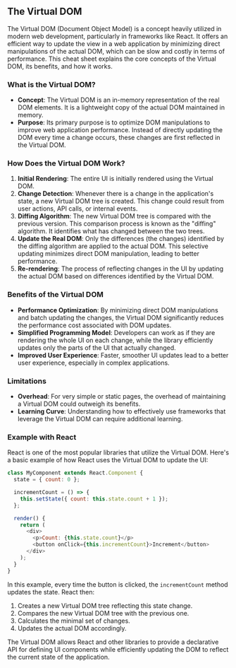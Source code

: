 ## The Virtual DOM

The Virtual DOM (Document Object Model) is a concept heavily utilized in modern web development, particularly in frameworks like React. It offers an efficient way to update the view in a web application by minimizing direct manipulations of the actual DOM, which can be slow and costly in terms of performance. This cheat sheet explains the core concepts of the Virtual DOM, its benefits, and how it works.

### What is the Virtual DOM?

- **Concept**: The Virtual DOM is an in-memory representation of the real DOM elements. It is a lightweight copy of the actual DOM maintained in memory.
- **Purpose**: Its primary purpose is to optimize DOM manipulations to improve web application performance. Instead of directly updating the DOM every time a change occurs, these changes are first reflected in the Virtual DOM.

### How Does the Virtual DOM Work?

1. **Initial Rendering**: The entire UI is initially rendered using the Virtual DOM.
2. **Change Detection**: Whenever there is a change in the application's state, a new Virtual DOM tree is created. This change could result from user actions, API calls, or internal events.
3. **Diffing Algorithm**: The new Virtual DOM tree is compared with the previous version. This comparison process is known as the "diffing" algorithm. It identifies what has changed between the two trees.
4. **Update the Real DOM**: Only the differences (the changes) identified by the diffing algorithm are applied to the actual DOM. This selective updating minimizes direct DOM manipulation, leading to better performance.
5. **Re-rendering**: The process of reflecting changes in the UI by updating the actual DOM based on differences identified by the Virtual DOM.

### Benefits of the Virtual DOM

- **Performance Optimization**: By minimizing direct DOM manipulations and batch updating the changes, the Virtual DOM significantly reduces the performance cost associated with DOM updates.
- **Simplified Programming Model**: Developers can work as if they are rendering the whole UI on each change, while the library efficiently updates only the parts of the UI that actually changed.
- **Improved User Experience**: Faster, smoother UI updates lead to a better user experience, especially in complex applications.

### Limitations

- **Overhead**: For very simple or static pages, the overhead of maintaining a Virtual DOM could outweigh its benefits.
- **Learning Curve**: Understanding how to effectively use frameworks that leverage the Virtual DOM can require additional learning.

### Example with React

React is one of the most popular libraries that utilize the Virtual DOM. Here's a basic example of how React uses the Virtual DOM to update the UI:

```javascript
class MyComponent extends React.Component {
  state = { count: 0 };

  incrementCount = () => {
    this.setState({ count: this.state.count + 1 });
  };

  render() {
    return (
      <div>
        <p>Count: {this.state.count}</p>
        <button onClick={this.incrementCount}>Increment</button>
      </div>
    );
  }
}
```

In this example, every time the button is clicked, the `incrementCount` method updates the state. React then:
1. Creates a new Virtual DOM tree reflecting this state change.
2. Compares the new Virtual DOM tree with the previous one.
3. Calculates the minimal set of changes.
4. Updates the actual DOM accordingly.

The Virtual DOM allows React and other libraries to provide a declarative API for defining UI components while efficiently updating the DOM to reflect the current state of the application.